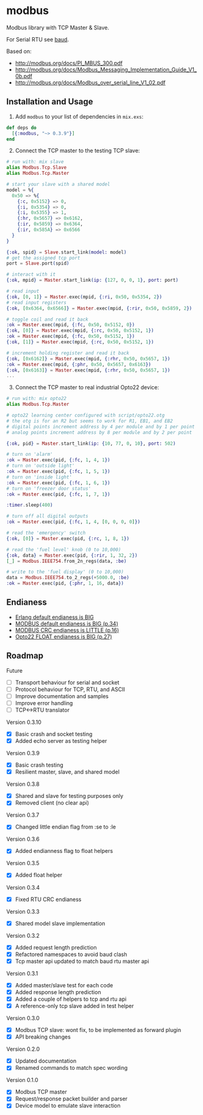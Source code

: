 # modbus

Modbus library with TCP Master & Slave.

For Serial RTU see [baud](https://github.com/samuelventura/baud).

Based on:

- http://modbus.org/docs/PI_MBUS_300.pdf
- http://modbus.org/docs/Modbus_Messaging_Implementation_Guide_V1_0b.pdf
- http://modbus.org/docs/Modbus_over_serial_line_V1_02.pdf

## Installation and Usage

1. Add `modbus` to your list of dependencies in `mix.exs`:

  ```elixir
  def deps do
    [{:modbus, "~> 0.3.9"}]
  end
  ```

2. Connect the TCP master to the testing TCP slave:

  ```elixir
  # run with: mix slave
  alias Modbus.Tcp.Slave
  alias Modbus.Tcp.Master

  # start your slave with a shared model
  model = %{
    0x50 => %{
      {:c, 0x5152} => 0,
      {:i, 0x5354} => 0,
      {:i, 0x5355} => 1,
      {:hr, 0x5657} => 0x6162,
      {:ir, 0x5859} => 0x6364,
      {:ir, 0x585A} => 0x6566
    }
  }

  {:ok, spid} = Slave.start_link(model: model)
  # get the assigned tcp port
  port = Slave.port(spid)

  # interact with it
  {:ok, mpid} = Master.start_link(ip: {127, 0, 0, 1}, port: port)

  # read input
  {:ok, [0, 1]} = Master.exec(mpid, {:ri, 0x50, 0x5354, 2})
  # read input registers
  {:ok, [0x6364, 0x6566]} = Master.exec(mpid, {:rir, 0x50, 0x5859, 2})

  # toggle coil and read it back
  :ok = Master.exec(mpid, {:fc, 0x50, 0x5152, 0})
  {:ok, [0]} = Master.exec(mpid, {:rc, 0x50, 0x5152, 1})
  :ok = Master.exec(mpid, {:fc, 0x50, 0x5152, 1})
  {:ok, [1]} = Master.exec(mpid, {:rc, 0x50, 0x5152, 1})

  # increment holding register and read it back
  {:ok, [0x6162]} = Master.exec(mpid, {:rhr, 0x50, 0x5657, 1})
  :ok = Master.exec(mpid, {:phr, 0x50, 0x5657, 0x6163})
  {:ok, [0x6163]} = Master.exec(mpid, {:rhr, 0x50, 0x5657, 1})
  ...
  ```

3. Connect the TCP master to real industrial Opto22 device:

  ```elixir
  # run with: mix opto22
  alias Modbus.Tcp.Master

  # opto22 learning center configured with script/opto22.otg
  # the otg is for an R2 but seems to work for R1, EB1, and EB2
  # digital points increment address by 4 per module and by 1 per point
  # analog points increment address by 8 per module and by 2 per point

  {:ok, pid} = Master.start_link(ip: {10, 77, 0, 10}, port: 502)

  # turn on 'alarm'
  :ok = Master.exec(pid, {:fc, 1, 4, 1})
  # turn on 'outside light'
  :ok = Master.exec(pid, {:fc, 1, 5, 1})
  # turn on 'inside light'
  :ok = Master.exec(pid, {:fc, 1, 6, 1})
  # turn on 'freezer door status'
  :ok = Master.exec(pid, {:fc, 1, 7, 1})

  :timer.sleep(400)

  # turn off all digital outputs
  :ok = Master.exec(pid, {:fc, 1, 4, [0, 0, 0, 0]})

  # read the 'emergency' switch
  {:ok, [0]} = Master.exec(pid, {:rc, 1, 8, 1})

  # read the 'fuel level' knob (0 to 10,000)
  {:ok, data} = Master.exec(pid, {:rir, 1, 32, 2})
  [_] = Modbus.IEEE754.from_2n_regs(data, :be)

  # write to the 'fuel display' (0 to 10,000)
  data = Modbus.IEEE754.to_2_regs(+5000.0, :be)
  :ok = Master.exec(pid, {:phr, 1, 16, data})
  ```

## Endianess

- [Erlang default endianess is BIG](http://erlang.org/doc/programming_examples/bit_syntax.html#Defaults)
- [MODBUS default endianess is BIG (p.34)](http://modbus.org/docs/PI_MBUS_300.pdf)
- [MODBUS CRC endianess is LITTLE (p.16)](http://modbus.org/docs/PI_MBUS_300.pdf)
- [Opto22 FLOAT endianess is BIG (p.27)](http://www.opto22.com/documents/1678_Modbus_TCP_Protocol_Guide.pdf)

## Roadmap

Future

- [ ] Transport behaviour for serial and socket
- [ ] Protocol behaviour for TCP, RTU, and ASCII
- [ ] Improve documentation and samples
- [ ] Improve error handling
- [ ] TCP<->RTU translator

Version 0.3.10

- [x] Basic crash and socket testing
- [x] Added echo server as testing helper

Version 0.3.9

- [x] Basic crash testing
- [x] Resilient master, slave, and shared model

Version 0.3.8

- [x] Shared and slave for testing purposes only
- [x] Removed client (no clear api)

Version 0.3.7

- [x] Changed little endian flag from :se to :le

Version 0.3.6

- [x] Added endianness flag to float helpers

Version 0.3.5

- [x] Added float helper

Version 0.3.4

- [x] Fixed RTU CRC endianess

Version 0.3.3

- [x] Shared model slave implementation

Version 0.3.2

- [x] Added request length prediction
- [x] Refactored namespaces to avoid baud clash
- [x] Tcp master api updated to match baud rtu master api

Version 0.3.1

- [x] Added master/slave test for each code
- [x] Added response length prediction
- [x] Added a couple of helpers to tcp and rtu api
- [x] A reference-only tcp slave added in test helper

Version 0.3.0

- [x] Modbus TCP slave: wont fix, to be implemented as forward plugin
- [x] API breaking changes

Version 0.2.0

- [x] Updated documentation
- [x] Renamed commands to match spec wording

Version 0.1.0

- [x] Modbus TCP master
- [x] Request/response packet builder and parser
- [x] Device model to emulate slave interaction
